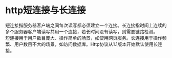 # http短连接与长连接

短连接指服务器客户端之间每次读写都必须建立一个连接。长连接指时间上连续的多个服务器客户端读写共用一个连接，若长时间没有读写，则需要链路检测。  
短连接用于用户数目庞大、操作简单的场景，如使用网页服务。长连接用于操作频繁、用户数目不大的场景，如访问数据库。Http协议从1.1版本开始默认使用长连接。
